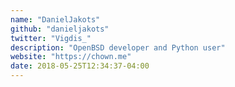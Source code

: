 ```yaml
---
name: "DanielJakots"
github: "danieljakots"
twitter: "Vigdis_"
description: "OpenBSD developer and Python user"
website: "https://chown.me"
date: 2018-05-25T12:34:37-04:00
---
```

